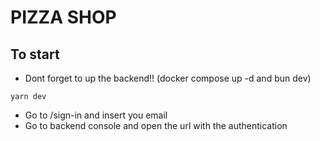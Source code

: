 # PIZZA SHOP

## To start
- Dont forget to up the backend!! (docker compose up -d and bun dev)


`yarn dev`

- Go to /sign-in and insert you email
- Go to backend console and open the url with the authentication